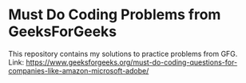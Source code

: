 # Must Do Coding Problems from GeeksForGeeks

This repository contains my solutions to practice problems from GFG. <br />
Link: https://www.geeksforgeeks.org/must-do-coding-questions-for-companies-like-amazon-microsoft-adobe/
